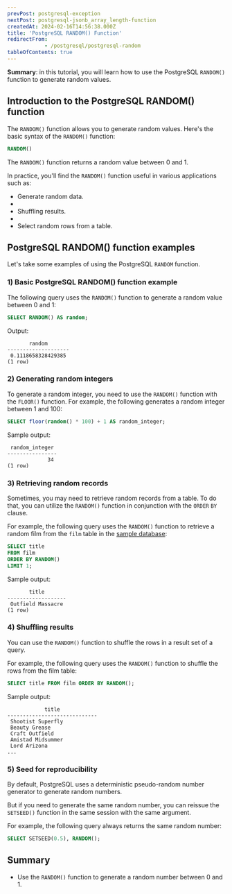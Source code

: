 ```yaml
---
prevPost: postgresql-exception
nextPost: postgresql-jsonb_array_length-function
createdAt: 2024-02-16T14:56:38.000Z
title: 'PostgreSQL RANDOM() Function'
redirectFrom: 
            - /postgresql/postgresql-random
tableOfContents: true
---
```



**Summary**: in this tutorial, you will learn how to use the PostgreSQL `RANDOM()` function to generate random values.

## Introduction to the PostgreSQL RANDOM() function

The `RANDOM()` function allows you to generate random values. Here's the basic syntax of the `RANDOM()` function:

```sql
RANDOM()
```

The `RANDOM()` function returns a random value between 0 and 1.

In practice, you'll find the `RANDOM()` function useful in various applications such as:

- Generate random data.
-
- Shuffling results.
-
- Select random rows from a table.

## PostgreSQL RANDOM() function examples

Let's take some examples of using the PostgreSQL `RANDOM` function.

### 1) Basic PostgreSQL RANDOM() function example

The following query uses the `RANDOM()` function to generate a random value between 0 and 1:

```sql
SELECT RANDOM() AS random;
```

Output:

```
       random
--------------------
 0.1118658328429385
(1 row)
```

### 2) Generating random integers

To generate a random integer, you need to use the `RANDOM()` function with the `FLOOR()` function. For example, the following generates a random integer between 1 and 100:

```sql
SELECT floor(random() * 100) + 1 AS random_integer;
```

Sample output:

```
 random_integer
----------------
             34
(1 row)
```

### 3) Retrieving random records

Sometimes, you may need to retrieve random records from a table. To do that, you can utilize the `RANDOM()` function in conjunction with the `ORDER` `BY` clause.

For example, the following query uses the `RANDOM()` function to retrieve a random film from the `film` table in the [sample database](/postgresql/postgresql-getting-started/postgresql-sample-database):

```sql
SELECT title
FROM film
ORDER BY RANDOM()
LIMIT 1;
```

Sample output:

```
       title
-------------------
 Outfield Massacre
(1 row)
```

### 4) Shuffling results

You can use the `RANDOM()` function to shuffle the rows in a result set of a query.

For example, the following query uses the `RANDOM()` function to shuffle the rows from the film table:

```sql
SELECT title FROM film ORDER BY RANDOM();
```

Sample output:

```
            title
-----------------------------
 Shootist Superfly
 Beauty Grease
 Craft Outfield
 Amistad Midsummer
 Lord Arizona
...
```

### 5) Seed for reproducibility

By default, PostgreSQL uses a deterministic pseudo-random number generator to generate random numbers.

But if you need to generate the same random number, you can reissue the `SETSEED()` function in the same session with the same argument.

For example, the following query always returns the same random number:

```sql
SELECT SETSEED(0.5), RANDOM();
```

## Summary

- Use the `RANDOM()` function to generate a random number between 0 and 1.
